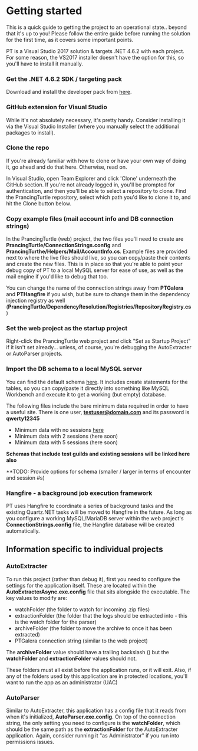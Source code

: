 # Getting started

This is a quick guide to getting the project to an operational state.. beyond that it's up to you! Please follow the entire guide before running the solution for the first time, as it covers some important points.

PT is a Visual Studio 2017 solution & targets .NET 4.6.2 with each project. For some reason, the VS2017 installer doesn't have the option for this, so you'll have to install it manually.

### Get the .NET 4.6.2 SDK / targeting pack
Download and install the developer pack from [here](https://www.microsoft.com/en-us/download/details.aspx?id=53321).

### GitHub extension for Visual Studio
While it's not absolutely necessary, it's pretty handy. Consider installing it via the Visual Studio Installer (where you manually select the additional packages to install).

### Clone the repo
If you're already familiar with how to clone or have your own way of doing it, go ahead and do that here. Otherwise, read on.

In Visual Studio, open Team Explorer and click 'Clone' underneath the GitHub section. If you're not already logged in, you'll be prompted for authentication, and then you'll be able to select a repository to clone. Find the PrancingTurtle repository, select which path you'd like to clone it to, and hit the Clone button below.

### Copy example files (mail account info and DB connection strings)
In the PrancingTurtle (web) project, the two files you'll need to create are **PrancingTurtle/ConnectionStrings.config** and **PrancingTurthe/Helpers/Mail/AccountInfo.cs**. Example files are provided next to where the live files should live, so you can copy/paste their contents and create the new files. This is in place so that you're able to point your debug copy of PT to a local MySQL server for ease of use, as well as the mail engine if you'd like to debug that too.

You can change the name of the connection strings away from **PTGalera** and **PTHangfire** if you wish, but be sure to change them in the dependency injection registry as well (**PrancingTurtle/DependencyResolution/Registries/RepositoryRegistry.cs**)

### Set the web project as the startup project
Right-click the PrancingTurtle web project and click "Set as Startup Project" if it isn't set already... unless, of course, you're debugging the AutoExtracter or AutoParser projects.

### Import the DB schema to a local MySQL server
You can find the default schema [here](https://github.com/hewisaurus/PrancingTurtle/blob/master/PTSchema-20171016.sql). It includes create statements for the tables, so you can copy/paste it directly into something like MySQL Workbench and execute it to get a working (but empty) database.

The following files include the bare minimum data required in order to have a useful site. There is one user, **testuser@domain.com** and its password is **qwerty12345**
 * Minimum data with no sessions [here](https://github.com/hewisaurus/PrancingTurtle/blob/master/PTBasicData-IncGuild-NoSessions.sql)
 * Minimum data with 2 sessions (here soon)
 * Minimum data with 5 sessions (here soon)

**Schemas that include test guilds and existing sessions will be linked here also**

**TODO: Provide options for schema (smaller / larger in terms of encounter and session #s)

### Hangfire - a background job execution framework
PT uses Hangfire to coordinate a series of background tasks and the existing Quartz.NET tasks will be moved to Hangfire in the future. As long as you configure a working MySQL/MariaDB server within the web project's **ConnectionStrings.config** file, the Hangfire database will be created automatically.

## Information specific to individual projects

### AutoExtracter

To run this project (rather than debug it), first you need to configure the settings for the application itself. These are located within the **AutoExtracterAsync.exe.config** file that sits alongside the executable. The key values to modify are:
 * watchFolder (the folder to watch for incoming .zip files)
 * extractionFolder (the folder that the logs should be extracted into - this is the watch folder for the parser)
 * archiveFolder (the folder to move the archive to once it has been extracted)
 * PTGalera connection string (similar to the web project)
 
 The **archiveFolder** value should have a trailing backslash (\) but the **watchFolder** and **extractionFolder** values should not.

These folders must all exist before the application runs, or it will exit. Also, if any of the folders used by this application are in protected locations, you'll want to run the app as an administrator (UAC)

### AutoParser

Similar to AutoExtracter, this application has a config file that it reads from when it's initialized, **AutoParser.exe.config**. On top of the connection string, the only setting you need to configure is the **watchFolder**, which should be the same path as the **extractionFolder** for the AutoExtracter application. Again, consider running it "as Administrator" if you run into permissions issues.
